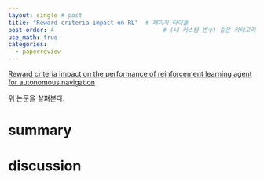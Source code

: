 ```yaml
---
layout: single # post
title: "Reward criteria impact on RL"  # 페이지 타이틀
post-order: 4                               # (내 커스텀 변수) 같은 카테고리 내 정렬 순서
use_math: true
categories:
  - paperreview
---
```


[Reward criteria impact on the performance of reinforcement learning agent for autonomous navigation][paperlink]

[paperlink]:https://www.sciencedirect.com/science/article/pii/S1568494622004586

위 논문을 살펴본다. 

# summary




# discussion



